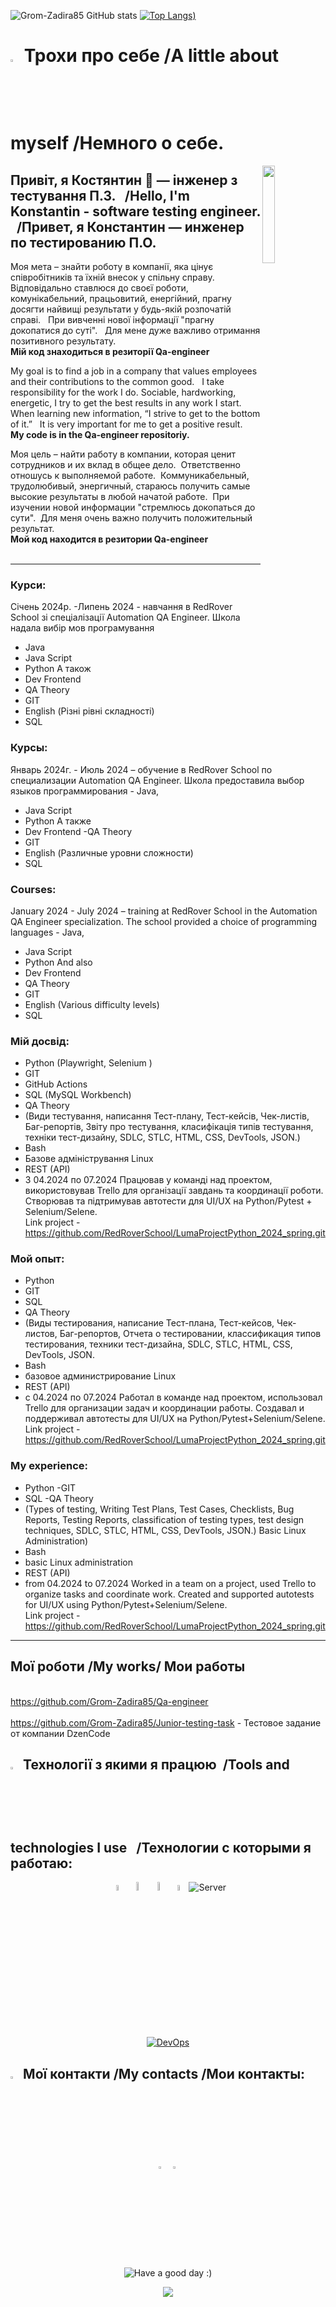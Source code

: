 ![Grom-Zadira85 GitHub stats](https://github-readme-stats.vercel.app/api?username=Grom-Zadira85&show_icons=true&theme=radical)
[![Top Langs](https://github-readme-stats.vercel.app/api/top-langs/?username=Grom-Zadira85&show_icons=true&theme=radical))](https://github.com/Grom-Zadira85/github-readme-stats)

# <img src="https://raw.githubusercontent.com/Grom-Zadira85/Qa-engeneer/97b03bbac55e3b27189340c54081b032e64f9367/img/chat.png" width="3%"/> Трохи про себе /A little about myself /Немного о себе.

<img align="right" width="20%" src="https://raw.githubusercontent.com/Grom-Zadira85/Qa-engeneer/97b03bbac55e3b27189340c54081b032e64f9367/img/kak-stat-testirovshchikom-po_mini.png"> 

## Привіт, я Костянтин 👋 — інженер з тестування П.З. &nbsp; /Hello, I'm Konstantin - software testing engineer. &nbsp; /Привет, я Константин  — инженер по тестированию П.О.


<p align="left">
Моя мета – знайти роботу в компанії, яка цінує співробітників та їхній внесок у спільну справу.&nbsp;
Відповідально ставлюся до своєї роботи, комунікабельний, працьовитий, енергійний, прагну досягти найвищі 
результати у будь-якій розпочатій справі. &nbsp; При вивченні нової інформації "прагну докопатися до суті". &nbsp;
Для мене дуже важливо отримання позитивного результату.
<br><b> Мій код знаходиться в резиторії Qa-engineer </b></br>
</p>



<p align="left">
My goal is to find a job in a company that values ​​employees and their contributions to the common good. &nbsp;
I take responsibility for the work I do. Sociable, hardworking, energetic, I try to get the best results in any work I start. &nbsp;
When learning new information, “I strive to get to the bottom of it.” &nbsp; It is very important for me to get a positive result.&nbsp;
  <br><b> My code is in the Qa-engineer repositoriy.</b></br>




<p align="left">
Моя цель – найти работу в компании, которая ценит сотрудников и их вклад в общее дело.&nbsp;
Ответственно отношусь к выполняемой работе.&nbsp;
Коммуникабельный, трудолюбивый, энергичный, стараюсь получить самые высокие 
результаты в любой начатой работе.&nbsp;
При изучении новой информации "стремлюсь докопаться до сути".&nbsp;
Для меня очень важно получить положительный результат.&nbsp;
<br><b> Мой код находится в резитории  Qa-engineer </b></br>
<br/>

---

### Курси:
Січень 2024р. -Липень 2024 - навчання в RedRover School зі спеціалізації Automation QA Engineer. 
Школа надала вибір мов програмування 
- Java
- Java Script
- Python
А також 
- Dev Frontend
- QA Theory
- GIT
- English (Різні рівні складності)
- SQL

### Курсы:
Январь 2024г. - Июль 2024 – обучение в RedRover School по специализации Automation QA Engineer.
Школа предоставила выбор языков программирования - Java,
- Java Script
- Python
А также 
- Dev Frontend
-QA Theory
- GIT
- English (Различные уровни сложности)
- SQL

### Courses:
January 2024 - July 2024 – training at RedRover School in the Automation QA Engineer specialization. 
The school provided a choice of programming languages ​​- Java,
- Java Script
- Python
And also 
- Dev Frontend
- QA Theory
- GIT
- English (Various difficulty levels)
- SQL

### Мій досвід:
- Python (Playwright, Selenium )
- GIT
- GitHub Actions
- SQL (MySQL Workbench)
- QA Theory
- (Види тестування, написання Тест-плану, Тест-кейсів, Чек-листів, Баг-репортів, Звіту про тестування, класифікація типів тестування, техніки тест-дизайну, SDLC, STLC, HTML, CSS, DevTools, JSON.)
- Bash
- Базове адміністрування Linux
- REST (API)
- З 04.2024 по 07.2024
Працював у команді над проектом, використовував Trello для організації завдань та координації роботи.
Створював та підтримував автотести для UI/UX на Python/Pytest + Selenium/Selene.
<br> Link project -  https://github.com/RedRoverSchool/LumaProjectPython_2024_spring.git </br>


### Мой опыт:
- Python
- GIT
- SQL
- QA Theory
- (Виды тестирования, написание Тест-плана, Тест-кейсов, Чек-листов, Баг-репортов, Отчета о тестировании, классификация типов тестирования, техники тест-дизайна, SDLC, STLC, HTML, CSS, DevTools, JSON.
- Bash
- базовое администрирование Linux
- REST (API)
- с 04.2024 по 07.2024
Работал в команде над проектом, использовал Trello для организации задач и координации работы.
Создавал и поддерживал автотесты для UI/UX на Python/Pytest+Selenium/Selene.
<br> Link project - https://github.com/RedRoverSchool/LumaProjectPython_2024_spring.git </br>


### My experience:
- Python
-GIT
- SQL
-QA Theory
- (Types of testing, Writing Test Plans, Test Cases, Checklists, Bug Reports, Testing Reports, classification of testing types, test design techniques, SDLC, STLC, HTML, CSS, DevTools, JSON.)
Basic Linux Administration)
- Bash
- basic Linux administration
- REST (API)
- from 04.2024 to 07.2024
Worked in a team on a project, used Trello to organize tasks and coordinate work.
Created and supported autotests for UI/UX using Python/Pytest+Selenium/Selene.
<br> Link project - https://github.com/RedRoverSchool/LumaProjectPython_2024_spring.git </br>

---

## Мої роботи /My works/ Мои работы
<br>https://github.com/Grom-Zadira85/Qa-engineer</br>
<br>https://github.com/Grom-Zadira85/Junior-testing-task  - Тестовое задание от компании DzenCode </br>


## <img src="https://raw.githubusercontent.com/Grom-Zadira85/Qa-engeneer/97b03bbac55e3b27189340c54081b032e64f9367/img/tools.png" title="Technology stack" width="3%"/> Технології з якими я працюю&nbsp; /Tools and technologies I use &nbsp; /Технологии с которыми я работаю:



<p align="center">
    <img title="REST API" src="https://raw.githubusercontent.com/Grom-Zadira85/Qa-engeneer/97b03bbac55e3b27189340c54081b032e64f9367/img/icons8-%D0%BD%D0%B0%D1%81%D1%82%D1%80%D0%BE%D0%B9%D0%BA%D0%B8-api-50%20(1).png" width="5%"/>  
    <img title="SQL" src="https://raw.githubusercontent.com/Grom-Zadira85/Qa-engeneer/8d8606f8446b98089e81a4146a4c83df86cf0fe0/img/icons8-mysql-48.png" width="6%"/> 
    <img title="Trello" src="https://raw.githubusercontent.com/Grom-Zadira85/Qa-engeneer/75369cfdb4e93c661089ffa06df6cbd52f82bfc7/img/icons8-trello-48.png" width="6%"/> 
    <img title="jira" src="https://raw.githubusercontent.com/Grom-Zadira85/Qa-engeneer/97b03bbac55e3b27189340c54081b032e64f9367/img/icons8-jira-48.png" width="5%"/> 
    <img src="https://skillicons.dev/icons?i=selenium,postman" alt="Server" /></a>

<p align="center">
  <a href="#"><img src="https://skillicons.dev/icons?i=py,github,git,githubactions,docker,pycharm,linux,bash" alt="DevOps" /></a>
</p>



## <img src="https://raw.githubusercontent.com/Grom-Zadira85/Qa-engeneer/97b03bbac55e3b27189340c54081b032e64f9367/img/contacts.png" title="Contacts" width="3%"/> Мої контакти /My contacts /Мои контакты:

<p align="center">
    <a href="https://t.me/Konstanta_nius"><img width="3%" title="Telegram" src="https://raw.githubusercontent.com/Grom-Zadira85/Qa-engeneer/97b03bbac55e3b27189340c54081b032e64f9367/img/icons8-%D1%82%D0%B5%D0%BB%D0%B5%D0%B3%D1%80%D0%B0%D0%BC-94.png" alt="Telegram"></a>&nbsp;
    <a href="https://www.linkedin.com/in/константин-курило/"><img width="3%" title="LinkedIn" src="https://raw.githubusercontent.com/Grom-Zadira85/Qa-engeneer/97b03bbac55e3b27189340c54081b032e64f9367/img/icons8-%D0%BB%D0%B8%D0%BD%D0%BA%D0%B5%D0%B4%D0%B8%D0%BD-48.png" alt="LinkedIn"></a>&nbsp;
</p>

<br/>

<p align="center">
    <img title="Have a good day :)" src="https://readme-typing-svg.herokuapp.com/?color=ba79ff&font=montserrat-medium&size=20&center=true&vCenter=true&lines=I+like+testing+|+%D0%A5%D0%BE%D1%80%D0%BE%D1%88%D0%B5%D0%B3%D0%BE+%D0%B4%D0%BD%D1%8F+:)">
</p>

<p align="center">
    <img src="https://raw.githubusercontent.com/Trilokia/Trilokia/379277808c61ef204768a61bbc5d25bc7798ccf1/bottom_header.svg">
</p>
